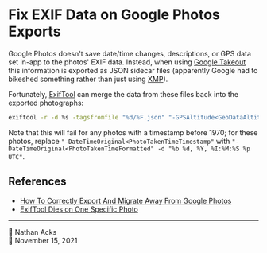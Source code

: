 # Fix EXIF Data on Google Photos Exports

Google Photos doesn't save date/time changes, descriptions, or GPS data set in-app to the photos' EXIF data. Instead, when using [Google Takeout](https://takeout.google.com/settings/takeout) this information is exported as JSON sidecar files (apparently Google had to bikeshed something rather than just using [XMP](https://en.wikipedia.org/wiki/Extensible_Metadata_Platform)).

Fortunately, [ExifTool](https://exiftool.org/) can merge the data from these files back into the exported photographs:

```bash
exiftool -r -d %s -tagsfromfile "%d/%F.json" "-GPSAltitude<GeoDataAltitude" "-GPSLatitude<GeoDataLatitude" "-GPSLatitudeRef<GeoDataLatitude" "-GPSLongitude<GeoDataLongitude" "-GPSLongitudeRef<GeoDataLongitude" "-Keywords<Tags" "-Subject<Tags" "-Caption-Abstract<Description" "-ImageDescription<Description" "-DateTimeOriginal<PhotoTakenTimeTimestamp" -ext "*" -overwrite_original -progress --ext json $GOOGLE_PHOTOS_DIR
```

Note that this will fail for any photos with a timestamp before 1970; for these photos, replace `"-DateTimeOriginal<PhotoTakenTimeTimestamp"` with `"-DateTimeOriginal<PhotoTakenTimeFormatted" -d "%b %d, %Y, %I:%M:%S %p UTC"`.

## References

* [How To Correctly Export And Migrate Away From Google Photos](https://legault.me/post/correctly-migrate-away-from-google-photos-to-icloud)
* [ExifTool Dies on One Specific Photo](https://exiftool.org/forum/index.php?topic=10636.0)

- - - -

<span aria-hidden="true">👤</span> Nathan Acks  
<span aria-hidden="true">📅</span> November 15, 2021
